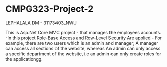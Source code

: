 # CMPG323-Project-2
LEPHALALA DM - 31173403_NWU

This is Asp.Net Core MVC project - that manages the employees accounts.
-In this project Role-Base Access and Row-Level Security Are applied - For example, there are two users which is an admin and manager;
A manager can access all sections of the website, whereas
An admin can only access a specific department of the website, i.e an admin can only create roles for the applicationgg.
